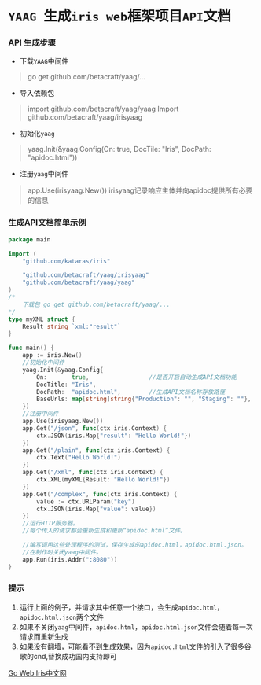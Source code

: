 # `YAAG `生成`iris web`框架项目`API`文档

### API 生成步骤

- 下载`YAAG`中间件
> go get github.com/betacraft/yaag/...

- 导入依赖包
> import github.com/betacraft/yaag/yaag
> Import github.com/betacraft/yaag/irisyaag

- 初始化`yaag`
> yaag.Init(&yaag.Config(On: true, DocTile: "Iris", DocPath: "apidoc.html"))

- 注册`yaag`中间件
> app.Use(irisyaag.New())
> irisyaag记录响应主体并向apidoc提供所有必要的信息


### 生成API文档简单示例

```go
package main

import (
	"github.com/kataras/iris"

	"github.com/betacraft/yaag/irisyaag"
	"github.com/betacraft/yaag/yaag"
)
/*
	下载包 go get github.com/betacraft/yaag/...
*/
type myXML struct {
	Result string `xml:"result"`
}

func main() {
	app := iris.New()
	//初始化中间件
	yaag.Init(&yaag.Config{
		On:       true,                 //是否开启自动生成API文档功能
		DocTitle: "Iris",
		DocPath:  "apidoc.html",        //生成API文档名称存放路径
		BaseUrls: map[string]string{"Production": "", "Staging": ""},
	})
	//注册中间件
	app.Use(irisyaag.New())
	app.Get("/json", func(ctx iris.Context) {
		ctx.JSON(iris.Map{"result": "Hello World!"})
	})
	app.Get("/plain", func(ctx iris.Context) {
		ctx.Text("Hello World!")
	})
	app.Get("/xml", func(ctx iris.Context) {
		ctx.XML(myXML{Result: "Hello World!"})
	})
	app.Get("/complex", func(ctx iris.Context) {
		value := ctx.URLParam("key")
		ctx.JSON(iris.Map{"value": value})
	})
	//运行HTTP服务器。
	//每个传入的请求都会重新生成和更新“apidoc.html”文件。

	//编写调用这些处理程序的测试，保存生成的apidoc.html，apidoc.html.json。
	//在制作时关闭yaag中间件。
	app.Run(iris.Addr(":8080"))
}
```
### 提示

1. 运行上面的例子，并请求其中任意一个接口，会生成`apidoc.html`，`apidoc.html.json`两个文件
2. 如果不关闭`yaag`中间件，`apidoc.html`，`apidoc.html.json`文件会随着每一次请求而重新生成
3. 如果没有翻墙，可能看不到生成效果，因为`apidoc.html`文件的引入了很多谷歌的cnd,替换成功国内支持即可

[Go Web Iris中文网](https://www.studyiris.com/)